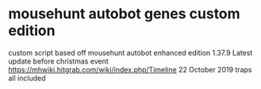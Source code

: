 # mousehunt autobot genes custom edition
 custom script based off mousehunt autobot enhanced edition 1.37.9
Latest update before christmas event
https://mhwiki.hitgrab.com/wiki/index.php/Timeline
22 October 2019 traps all included
